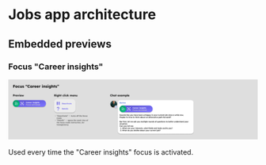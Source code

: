 # Jobs app architecture

## Embedded previews

### Focus "Career insights"

![Career insights preview](../../images/apps/jobs/previews/career_insights.png)

Used every time the "Career insights" focus is activated.